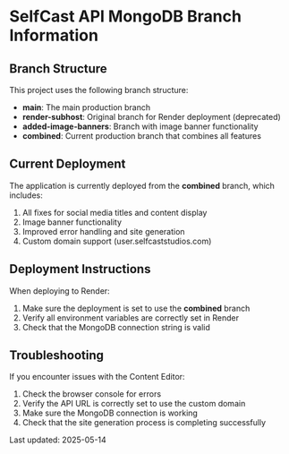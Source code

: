 # SelfCast API MongoDB Branch Information

## Branch Structure

This project uses the following branch structure:

- **main**: The main production branch
- **render-subhost**: Original branch for Render deployment (deprecated)
- **added-image-banners**: Branch with image banner functionality
- **combined**: Current production branch that combines all features

## Current Deployment

The application is currently deployed from the **combined** branch, which includes:

1. All fixes for social media titles and content display
2. Image banner functionality
3. Improved error handling and site generation
4. Custom domain support (user.selfcaststudios.com)

## Deployment Instructions

When deploying to Render:

1. Make sure the deployment is set to use the **combined** branch
2. Verify all environment variables are correctly set in Render
3. Check that the MongoDB connection string is valid

## Troubleshooting

If you encounter issues with the Content Editor:

1. Check the browser console for errors
2. Verify the API URL is correctly set to use the custom domain
3. Make sure the MongoDB connection is working
4. Check that the site generation process is completing successfully

Last updated: 2025-05-14
